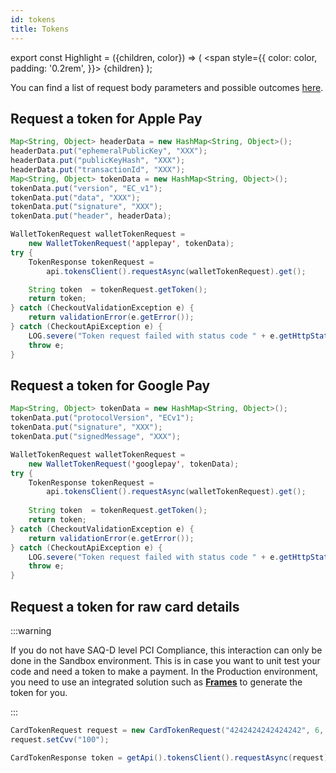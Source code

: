 ```yaml
---
id: tokens
title: Tokens
---
```


export const Highlight = ({children, color}) => (
<span
style={{
      color: color,
      padding: '0.2rem',
    }}>
{children}
</span>
);

You can find a list of request body parameters and possible outcomes [here](https://api-reference.checkout.com/#tag/Tokens).

## Request a token for <Highlight color="#25c2a0">Apple Pay</Highlight>

```java
Map<String, Object> headerData = new HashMap<String, Object>();
headerData.put("ephemeralPublicKey", "XXX");
headerData.put("publicKeyHash", "XXX");
headerData.put("transactionId", "XXX");
Map<String, Object> tokenData = new HashMap<String, Object>();
tokenData.put("version", "EC_v1");
tokenData.put("data", "XXX");
tokenData.put("signature", "XXX");
tokenData.put("header", headerData);

WalletTokenRequest walletTokenRequest =
    new WalletTokenRequest('applepay', tokenData);
try {
    TokenResponse tokenRequest =
        api.tokensClient().requestAsync(walletTokenRequest).get();

    String token  = tokenRequest.getToken();
    return token;
} catch (CheckoutValidationException e) {
    return validationError(e.getError());
} catch (CheckoutApiException e) {
    LOG.severe("Token request failed with status code " + e.getHttpStatusCode());
    throw e;
}
```

## Request a token for <Highlight color="#25c2a0">Google Pay</Highlight>

```java
Map<String, Object> tokenData = new HashMap<String, Object>();
tokenData.put("protocolVersion", "ECv1");
tokenData.put("signature", "XXX");
tokenData.put("signedMessage", "XXX");

WalletTokenRequest walletTokenRequest =
    new WalletTokenRequest('googlepay', tokenData);
try {
    TokenResponse tokenRequest =
        api.tokensClient().requestAsync(walletTokenRequest).get();
    
    String token  = tokenRequest.getToken();
    return token;
} catch (CheckoutValidationException e) {
    return validationError(e.getError());
} catch (CheckoutApiException e) {
    LOG.severe("Token request failed with status code " + e.getHttpStatusCode());
    throw e;
}
```

## Request a token for <Highlight color="#25c2a0">raw card details</Highlight>

:::warning

If you do not have SAQ-D level PCI Compliance, this interaction can only be done in the Sandbox environment. This is in case you want to unit test your code and need a token to make a payment. In the Production environment, you need to use an integrated solution such as **[Frames](https://docs.checkout.com/quickstart/integrate/frames)** to generate the token for you.

:::

```java
CardTokenRequest request = new CardTokenRequest("4242424242424242", 6, 2028);
request.setCvv("100");

CardTokenResponse token = getApi().tokensClient().requestAsync(request).get();
```

